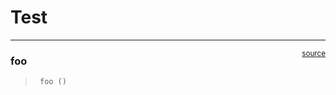 # Test


<!-- WARNING: THIS FILE WAS AUTOGENERATED! DO NOT EDIT! -->

------------------------------------------------------------------------

<a
href="https://github.com/bisen/nbdev-test/blob/main/nbdev_test/core.py#L9"
target="_blank" style="float:right; font-size:smaller">source</a>

### foo

>      foo ()
